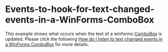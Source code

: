 # Events-to-hook-for-text-changed-events-in-a-WinForms-ComboBox
This example shows what occurs when the text of a winforms [ComboBox](https://help.syncfusion.com/windowsforms/sfcombobox/gettingstarted?utm_medium=listing&utm_source=github-examples) is updated.
Please click the following [How do I listen to text changed events in a WinForms ComboBox]( https://www.syncfusion.com/kb/9578?utm_medium=listing&utm_source=github-examples) for more details.

